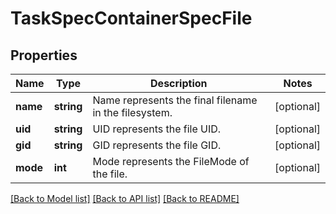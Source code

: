# TaskSpecContainerSpecFile

## Properties
Name | Type | Description | Notes
------------ | ------------- | ------------- | -------------
**name** | **string** | Name represents the final filename in the filesystem. | [optional] 
**uid** | **string** | UID represents the file UID. | [optional] 
**gid** | **string** | GID represents the file GID. | [optional] 
**mode** | **int** | Mode represents the FileMode of the file. | [optional] 

[[Back to Model list]](../README.md#documentation-for-models) [[Back to API list]](../README.md#documentation-for-api-endpoints) [[Back to README]](../README.md)


